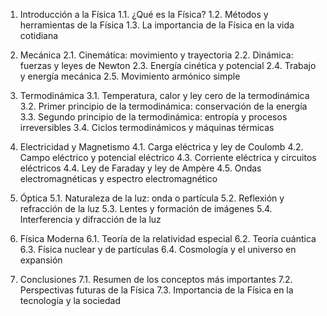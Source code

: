 1. Introducción a la Física
   1.1. ¿Qué es la Física?
   1.2. Métodos y herramientas de la Física
   1.3. La importancia de la Física en la vida cotidiana

2. Mecánica
   2.1. Cinemática: movimiento y trayectoria
   2.2. Dinámica: fuerzas y leyes de Newton
   2.3. Energía cinética y potencial
   2.4. Trabajo y energía mecánica
   2.5. Movimiento armónico simple

3. Termodinámica
   3.1. Temperatura, calor y ley cero de la termodinámica
   3.2. Primer principio de la termodinámica: conservación de la energía
   3.3. Segundo principio de la termodinámica: entropía y procesos irreversibles
   3.4. Ciclos termodinámicos y máquinas térmicas

4. Electricidad y Magnetismo
   4.1. Carga eléctrica y ley de Coulomb
   4.2. Campo eléctrico y potencial eléctrico
   4.3. Corriente eléctrica y circuitos eléctricos
   4.4. Ley de Faraday y ley de Ampère
   4.5. Ondas electromagnéticas y espectro electromagnético

5. Óptica
   5.1. Naturaleza de la luz: onda o partícula
   5.2. Reflexión y refracción de la luz
   5.3. Lentes y formación de imágenes
   5.4. Interferencia y difracción de la luz

6. Física Moderna
   6.1. Teoría de la relatividad especial
   6.2. Teoría cuántica
   6.3. Física nuclear y de partículas
   6.4. Cosmología y el universo en expansión

7. Conclusiones
   7.1. Resumen de los conceptos más importantes
   7.2. Perspectivas futuras de la Física
   7.3. Importancia de la Física en la tecnología y la sociedad